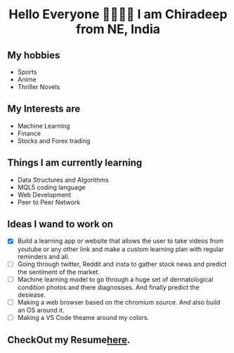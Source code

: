 # <div align="center"> Hello Everyone 👋🏿👋🏿 I am Chiradeep from NE, India </div>

## My hobbies 
- Sports
- Anime
- Thriller Novels

## My Interests are 
- Machine Learning 
- Finance
- Stocks and Forex trading

## Things I am currently learning
- Data Structures and Algorithms
- MQL5 coding language
- Web Development
- Peer to Peer Network

## Ideas I wand to work on

- [x] Build a learning app or website that allows the user to take videos from youtube or any other link and make a custom learning plan with regular reminders and all.
- [ ] Going through twitter, Reddit and insta to gather stock news and predict the sentiment of the market.
- [ ] Machine learning model to go through a huge set of dermatological condition photos and there diagnosises. And finally predict the desiease.
- [ ] Making a web browser based on the chromium source. And also build an OS around it.
- [ ] Making a VS Code theame around my colors.

## CheckOut my Resume[here](https://github.com/Chiradeep-Banik/Chiradeep-Banik/blob/master/RESUME.o.pdf).
